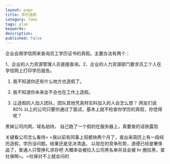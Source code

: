 ```yaml
---
layout: page
title: 学历造假
category: fake
tags: plan
keywords:
description:
published: false
---
```


企业会用学信网来查询员工学历证书的真假。主要办法有两个：

1、企业的人力资源管理人员直接查询。2、企业的人力资源部门要求员工个人在学信网上打印学历报告。

1. 我不知道你还有什么地方也造假了。

2. 我不知道你未来会不会也在工作上造假。

3. 让造假的人加入团队，团队其他凭真材实料加入的人会怎么想？
   网友们说80% 以上的公司只要你通过了面试，基本上就不检查你学历的真假，你觉得呢？



黑掉公司内网，域名劫持，
   自己跑了一个假的在服务器上，真要查的话铁露馅


关键看公司怎么看待= =我以前有同事上班都快两个月了，查出来简历上有一段经历造假，学历没问题。结果还是坚决清退。
以现在的竞争形势，道德已经是奢侈品了，普通人只管挣扎求存吧
大概率会被拉入公司黑名单并且会被 hr 圈拉黑，查社保啊=。=社保对不上就会问的


















